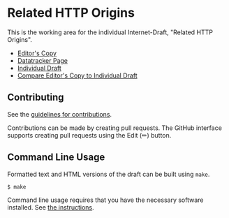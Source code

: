 # Related HTTP Origins

This is the working area for the individual Internet-Draft, "Related HTTP Origins".

* [Editor's Copy](https://LPardue.github.io/draft-pardue-httpbis-related-origins/#go.draft-pardue-httpbis-related-origins.html)
* [Datatracker Page](https://datatracker.ietf.org/doc/draft-pardue-httpbis-related-origins)
* [Individual Draft](https://datatracker.ietf.org/doc/html/draft-pardue-httpbis-related-origins)
* [Compare Editor's Copy to Individual Draft](https://LPardue.github.io/draft-pardue-httpbis-related-origins/#go.draft-pardue-httpbis-related-origins.diff)


## Contributing

See the
[guidelines for contributions](https://github.com/LPardue/draft-pardue-httpbis-related-origins/blob/main/CONTRIBUTING.md).

Contributions can be made by creating pull requests.
The GitHub interface supports creating pull requests using the Edit (✏) button.


## Command Line Usage

Formatted text and HTML versions of the draft can be built using `make`.

```sh
$ make
```

Command line usage requires that you have the necessary software installed.  See
[the instructions](https://github.com/martinthomson/i-d-template/blob/main/doc/SETUP.md).

